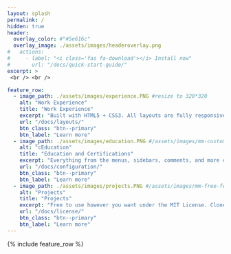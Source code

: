 ```yaml
---
layout: splash
permalink: /
hidden: true
header:
  overlay_color: #"#5e616c"
  overlay_image: ./assets/images/headeroverlay.png
#   actions:
#     - label: "<i class='fas fa-download'></i> Install now"
#       url: "/docs/quick-start-guide/"
excerpt: >
 <br /> <br />

feature_row:
  - image_path: ./assets/images/experience.PNG #resize to 320*320
    alt: "Work Experience"
    title: "Work Experience"
    excerpt: "Built with HTML5 + CSS3. All layouts are fully responsive with helpers to augment your content."
    url: "/docs/layouts/"
    btn_class: "btn--primary"
    btn_label: "Learn more"
  - image_path: ./assets/images/education.PNG #/assets/images/mm-customizable-feature.png #resize to 320*320
    alt: "cEducation"
    title: "Education and Certifications"
    excerpt: "Everything from the menus, sidebars, comments, and more can be configured or set with YAML Front Matter."
    url: "/docs/configuration/"
    btn_class: "btn--primary"
    btn_label: "Learn more"
  - image_path: ./assets/images/projects.PNG #/assets/images/mm-free-feature.png #resize to 320*320
    alt: "Projects"
    title: "Projects"
    excerpt: "Free to use however you want under the MIT License. Clone it, fork it, customize it... whatever!"
    url: "/docs/license/"
    btn_class: "btn--primary"
    btn_label: "Learn more"      
---
```


{% include feature_row %}

